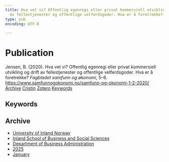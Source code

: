 ```yaml
---
title: Hva vet vi? Offentlig egenregi eller privat kommersiell utvikling og drift
  av fellestjenester og offentlige velferdsgoder. Hva er å foretrekke?
type: pub
encoding: UTF-8

---
```

<h1>Publication</h1>
<article id="csl-bib-container-A8JPBQJU" class="csl-bib-container">
  <div class="csl-bib-body"> <div class="csl-entry">Jensen, B. (2020). Hva vet vi? Offentlig egenregi eller privat kommersiell utvikling og drift av fellestjenester og offentlige velferdsgoder. Hva er å foretrekke? <i>Fagbladet samfunn og økonomi</i>, 5–8. <a href="https://www.samfunnogokonomi.no/samfunn-og-okonomi-1-2-2020/">https://www.samfunnogokonomi.no/samfunn-og-okonomi-1-2-2020/</a></div> </div>
  <div class="csl-bib-buttons">
    <a href="#taxonomy-article-A8JPBQJU" alt="archive" class="csl-bib-button">Archive</a>
    <a href="https://app.cristin.no/results/show.jsf?id=2348483" alt="Cristin" class="csl-bib-button">Cristin</a>
    <a href="http://zotero.org/groups/5881554/items/A8JPBQJU" alt="Zotero" class="csl-bib-button">Zotero</a>
    <a href="#keywords-article-A8JPBQJU" alt="keywords" class="csl-bib-button">Keywords</a>
  </div>
  <div id="csl-bib-meta-container-A8JPBQJU"></div>
</article>
<div id="csl-bib-meta-A8JPBQJU" class="csl-bib-meta">
  <article id="keywords-article-A8JPBQJU" class="keywords-article">
    <h1>Keywords</h1>
    
  </article>
  <article id="taxonomy-article-A8JPBQJU" class="taxonomy-article">
    <h1>Archive</h1>
    <ul>
      <li>
        <a href="/en/archive/?key=3DCRN523">University of Inland Norway</a>
      </li>
      <li>
        <a href="/en/archive/?key=DU8Q9LN9">Inland School of Business and Social Sciences</a>
      </li>
      <li>
        <a href="/en/archive/?key=3IQA89I8">Department of Business Administration</a>
      </li>
      <li>
        <a href="/en/archive/?key=7XFLPQNF">2025</a>
      </li>
      <li>
        <a href="/en/archive/?key=GN22DUGA">January</a>
      </li>
    </ul>
  </article>
</div>

